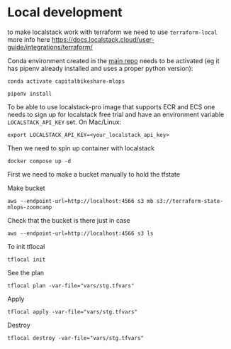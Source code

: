 # Local development
to make localstack work with terraform we need to use `terraform-local`
more info here
https://docs.localstack.cloud/user-guide/integrations/terraform/

Conda environment created in the [main repo](https://github.com/aaalexlit/capitalbikeshare-mlops) needs to be activated (eg it has pipenv already installed and uses a proper python version):

```shell
conda activate capitalbikeshare-mlops
```

```shell
pipenv install
```

To be able to use localstack-pro image that supports ECR and ECS one needs to sign up for
localstack free trial and have an environment variable `LOCALSTACK_API_KEY` set.
On Mac/Linux:
```shell
export LOCALSTACK_API_KEY=<your_localstack_api_key>
```
Then we need to spin up container with localstack

```shell
docker compose up -d
```

First we need to make a bucket manually to hold the tfstate

Make bucket
```shell
aws --endpoint-url=http://localhost:4566 s3 mb s3://terraform-state-mlops-zoomcamp
```

Check that the bucket is there just in case
```shell
aws --endpoint-url=http://localhost:4566 s3 ls
```

To init tflocal

```shell
tflocal init
```

See the plan
```shell
tflocal plan -var-file="vars/stg.tfvars"
```

Apply 

```shell
tflocal apply -var-file="vars/stg.tfvars"
```

Destroy

```shell
tflocal destroy -var-file="vars/stg.tfvars"
```
